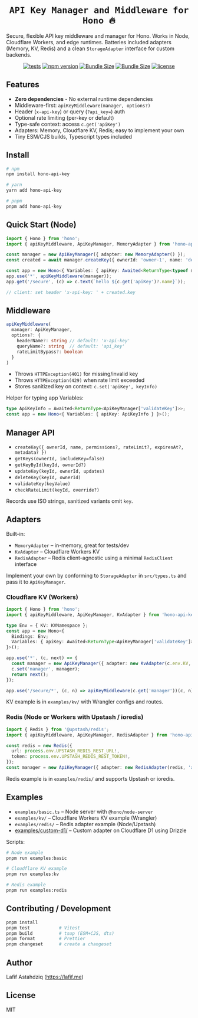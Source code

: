 <h1 align="center"> <code>API Key Manager and Middleware for Hono 🔥</code> </h1>

Secure, flexible API key middleware and manager for Hono. Works in Node, Cloudflare Workers, and edge runtimes. Batteries included adapters (Memory, KV, Redis) and a clean `StorageAdapter` interface for custom backends.

<div align="center">

[![tests](https://img.shields.io/github/actions/workflow/status/qutek/hono-api-key/ci.yml)](https://github.com/qutek/hono-api-key/actions/workflows/ci.yml)
[![npm version](https://img.shields.io/npm/v/hono-api-key.svg)](https://www.npmjs.com/package/hono-api-key 'View this project on NPM')
[![Bundle Size](https://img.shields.io/bundlephobia/min/hono-api-key)](https://bundlephobia.com/result?p=hono-api-key)
[![Bundle Size](https://img.shields.io/bundlephobia/minzip/hono-api-key)](https://bundlephobia.com/result?p=hono-api-key)
[![license](https://img.shields.io/npm/l/hono-api-key)](LICENSE)

<!-- [![npm downloads](https://img.shields.io/npm/dm/hono-api-key)](https://www.npmjs.com/package/hono-api-key) -->

</div>

## Features

- **Zero dependencies** - No external runtime dependencies
- Middleware-first: `apiKeyMiddleware(manager, options?)`
- Header (`x-api-key`) or query (`?api_key=`) auth
- Optional rate limiting (per-key or default)
- Type-safe context: access `c.get('apiKey')`
- Adapters: Memory, Cloudflare KV, Redis; easy to implement your own
- Tiny ESM/CJS builds, Typescript types included

## Install

```bash
# npm
npm install hono-api-key

# yarn
yarn add hono-api-key

# pnpm
pnpm add hono-api-key
```

## Quick Start (Node)

```ts
import { Hono } from 'hono';
import { apiKeyMiddleware, ApiKeyManager, MemoryAdapter } from 'hono-api-key';

const manager = new ApiKeyManager({ adapter: new MemoryAdapter() });
const created = await manager.createKey({ ownerId: 'owner-1', name: 'demo' });

const app = new Hono<{ Variables: { apiKey: Awaited<ReturnType<typeof manager.validateKey>> } }>();
app.use('*', apiKeyMiddleware(manager));
app.get('/secure', (c) => c.text(`hello ${c.get('apiKey')?.name}`));

// client: set header 'x-api-key: ' + created.key
```

## Middleware

```ts
apiKeyMiddleware(
  manager: ApiKeyManager,
  options?: {
    headerName?: string // default: 'x-api-key'
    queryName?: string  // default: 'api_key'
    rateLimitBypass?: boolean
  }
)
```

- Throws `HTTPException(401)` for missing/invalid key
- Throws `HTTPException(429)` when rate limit exceeded
- Stores sanitized key on context: `c.set('apiKey', keyInfo)`

Helper for typing app Variables:

```ts
type ApiKeyInfo = Awaited<ReturnType<ApiKeyManager['validateKey']>>;
const app = new Hono<{ Variables: { apiKey: ApiKeyInfo } }>();
```

## Manager API

- `createKey({ ownerId, name, permissions?, rateLimit?, expiresAt?, metadata? })`
- `getKeys(ownerId, includeKey=false)`
- `getKeyById(keyId, ownerId?)`
- `updateKey(keyId, ownerId, updates)`
- `deleteKey(keyId, ownerId)`
- `validateKey(keyValue)`
- `checkRateLimit(keyId, override?)`

Records use ISO strings, sanitized variants omit `key`.

## Adapters

Built-in:

- `MemoryAdapter` – in-memory, great for tests/dev
- `KvAdapter` – Cloudflare Workers KV
- `RedisAdapter` – Redis client-agnostic using a minimal `RedisClient` interface

Implement your own by conforming to `StorageAdapter` in `src/types.ts` and pass it to `ApiKeyManager`.

### Cloudflare KV (Workers)

```ts
import { Hono } from 'hono';
import { apiKeyMiddleware, ApiKeyManager, KvAdapter } from 'hono-api-key';

type Env = { KV: KVNamespace };
const app = new Hono<{
  Bindings: Env;
  Variables: { apiKey: Awaited<ReturnType<ApiKeyManager['validateKey']>>; manager: ApiKeyManager };
}>();

app.use('*', (c, next) => {
  const manager = new ApiKeyManager({ adapter: new KvAdapter(c.env.KV, 'apikey:') });
  c.set('manager', manager);
  return next();
});

app.use('/secure/*', (c, n) => apiKeyMiddleware(c.get('manager'))(c, n));
```

KV example is in `examples/kv/` with Wrangler configs and routes.

### Redis (Node or Workers with Upstash / ioredis)

```ts
import { Redis } from '@upstash/redis';
import { apiKeyMiddleware, ApiKeyManager, RedisAdapter } from 'hono-api-key';

const redis = new Redis({
  url: process.env.UPSTASH_REDIS_REST_URL!,
  token: process.env.UPSTASH_REDIS_REST_TOKEN!,
});
const manager = new ApiKeyManager({ adapter: new RedisAdapter(redis, 'apikey:') });
```

Redis example is in `examples/redis/` and supports Upstash or ioredis.

## Examples

- `examples/basic.ts` – Node server with `@hono/node-server`
- `examples/kv/` – Cloudflare Workers KV example (Wrangler)
- `examples/redis/` – Redis adapter example (Node/Upstash)
- [examples/custom-d1/](examples/custom-d1/README.md) – Custom adapter on Cloudflare D1 using Drizzle

Scripts:

```bash
# Node example
pnpm run examples:basic

# Cloudflare KV example
pnpm run examples:kv

# Redis example
pnpm run examples:redis
```

## Contributing / Development

```bash
pnpm install
pnpm test           # Vitest
pnpm build          # tsup (ESM+CJS, dts)
pnpm format         # Prettier
pnpm changeset      # create a changeset
```

## Author

Lafif Astahdziq (<https://lafif.me>)

## License

MIT
